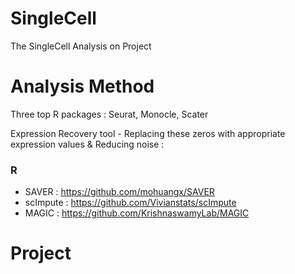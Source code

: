 # SingleCell
The SingleCell Analysis on Project
# Analysis Method
Three top R packages : Seurat, Monocle, Scater

Expression Recovery tool - Replacing these zeros with appropriate expression values & Reducing noise :
### R 
- SAVER : https://github.com/mohuangx/SAVER
- scImpute : https://github.com/Vivianstats/scImpute
- MAGIC : https://github.com/KrishnaswamyLab/MAGIC

# Project
